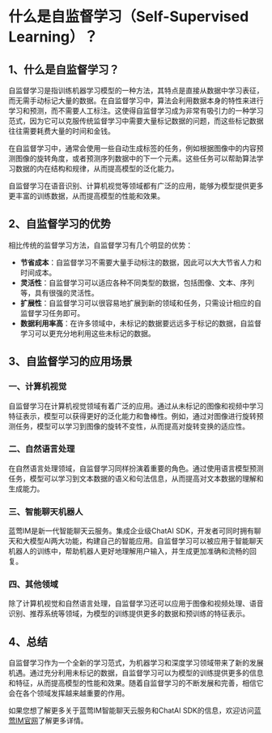 # 什么是自监督学习（Self-Supervised Learning）？

## 1、什么是自监督学习？

自监督学习是指训练机器学习模型的一种方法，其特点是直接从数据中学习表征，而无需手动标记大量的数据。在自监督学习中，算法会利用数据本身的特性来进行学习和预测，而不需要人工标注。这使得自监督学习成为非常有吸引力的一种学习范式，因为它可以克服传统监督学习中需要大量标记数据的问题，而这些标记数据往往需要耗费大量的时间和金钱。

在自监督学习中，通常会使用一些自动生成标签的任务，例如根据图像中的内容预测图像的旋转角度，或者预测序列数据中的下一个元素。这些任务可以帮助算法学习数据的内在结构和规律，从而提高模型的泛化能力。

自监督学习在语音识别、计算机视觉等领域都有广泛的应用，能够为模型提供更多更丰富的训练数据，从而提高模型的性能和效果。

## 2、自监督学习的优势

相比传统的监督学习方法，自监督学习有几个明显的优势：
- **节省成本**：自监督学习不需要大量手动标注的数据，因此可以大大节省人力和时间成本。
- **灵活性**：自监督学习可以适应各种不同类型的数据，包括图像、文本、序列等，具有很强的灵活性。
- **扩展性**：自监督学习可以很容易地扩展到新的领域和任务，只需设计相应的自监督学习任务即可。
- **数据利用率高**：在许多领域中，未标记的数据要远远多于标记的数据，自监督学习可以更充分地利用这些未标记的数据。

## 3、自监督学习的应用场景

### 一、计算机视觉

自监督学习在计算机视觉领域有着广泛的应用。通过从未标记的图像和视频中学习特征表示，模型可以获得更好的泛化能力和鲁棒性。例如，通过对图像进行旋转预测任务，模型可以学习到图像的旋转不变性，从而提高对旋转变换的适应性。

### 二、自然语言处理

在自然语言处理领域，自监督学习同样扮演着重要的角色。通过使用语言模型预测任务，模型可以学习到文本数据的语义和句法信息，从而提高对文本数据的理解和生成能力。

### 三、智能聊天机器人

蓝莺IM是新一代智能聊天云服务。集成企业级ChatAI SDK，开发者可同时拥有聊天和大模型AI两大功能，构建自己的智能应用。自监督学习可以被应用于智能聊天机器人的训练中，帮助机器人更好地理解用户输入，并生成更加准确和流畅的回复。

### 四、其他领域

除了计算机视觉和自然语言处理，自监督学习还可以应用于图像和视频处理、语音识别、推荐系统等领域，为模型的训练提供更多的数据和预训练的特征表示。

## 4、总结

自监督学习作为一个全新的学习范式，为机器学习和深度学习领域带来了新的发展机遇。通过充分利用未标记的数据，自监督学习可以为模型的训练提供更多的信息和特征，从而提高模型的性能和效果。随着自监督学习的不断发展和完善，相信它会在各个领域发挥越来越重要的作用。

如果您想了解更多关于蓝莺IM智能聊天云服务和ChatAI SDK的信息，欢迎访问[蓝莺IM官网](https://www.lanyingim.com)了解更多详情。